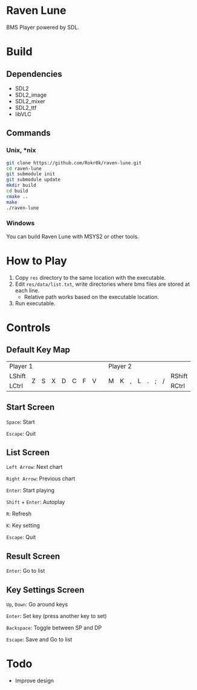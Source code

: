 # Raven Lune

BMS Player powered by SDL.

# Build

## Dependencies

- SDL2
- SDL2_image
- SDL2_mixer
- SDL2_ttf
- libVLC

## Commands

### Unix, \*nix

```sh
git clone https://github.com/Rokr0k/raven-lune.git
cd raven-lune
git submodule init
git submodule update
mkdir build
cd build
cmake ..
make
./raven-lune
```

### Windows

You can build Raven Lune with MSYS2 or other tools.

# How to Play

1. Copy `res` directory to the same location with the executable.
2. Edit `res/data/list.txt`, write directories where bms files are stored at each line.
   - Relative path works based on the executable location.
3. Run executable.

# Controls

## Default Key Map

<table>
   <tr>
      <td colspan="8">Player 1</td>
      <td rowspan="3"></td>
      <td colspan="8">Player 2</td>
   </tr>
   <tr>
      <td>LShift</td>
      <td rowspan="2">Z</td>
      <td rowspan="2">S</td>
      <td rowspan="2">X</td>
      <td rowspan="2">D</td>
      <td rowspan="2">C</td>
      <td rowspan="2">F</td>
      <td rowspan="2">V</td>
      <td rowspan="2">M</td>
      <td rowspan="2">K</td>
      <td rowspan="2">,</td>
      <td rowspan="2">L</td>
      <td rowspan="2">.</td>
      <td rowspan="2">;</td>
      <td rowspan="2">/</td>
      <td>RShift</td>
   </tr>
   <tr>
      <td>LCtrl</td>
      <td>RCtrl</td>
   </tr>
</table>

## Start Screen

`Space`: Start

`Escape`: Quit

## List Screen

`Left Arrow`: Next chart

`Right Arrow`: Previous chart

`Enter`: Start playing

`Shift` + `Enter`: Autoplay

`R`: Refresh

`K`: Key setting

`Escape`: Quit

## Result Screen

`Enter`: Go to list

## Key Settings Screen

`Up`, `Down`: Go around keys

`Enter`: Set key (press another key to set)

`Backspace`: Toggle between SP and DP

`Escape`: Save and Go to list

# Todo

- Improve design
